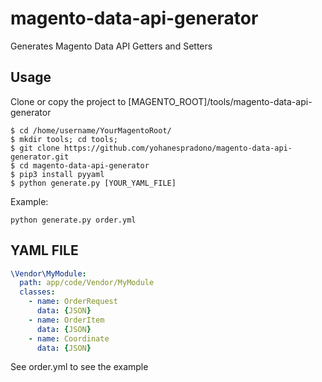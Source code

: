 # magento-data-api-generator
Generates Magento Data API Getters and Setters

## Usage
Clone or copy the project to [MAGENTO_ROOT]/tools/magento-data-api-generator
```
$ cd /home/username/YourMagentoRoot/
$ mkdir tools; cd tools;
$ git clone https://github.com/yohanespradono/magento-data-api-generator.git
$ cd magento-data-api-generator
$ pip3 install pyyaml
$ python generate.py [YOUR_YAML_FILE]
```

Example:

`python generate.py order.yml`

## YAML FILE

```yaml
\Vendor\MyModule:
  path: app/code/Vendor/MyModule
  classes:
    - name: OrderRequest
      data: {JSON}
    - name: OrderItem
      data: {JSON}
    - name: Coordinate
      data: {JSON}
```

See order.yml to see the example
